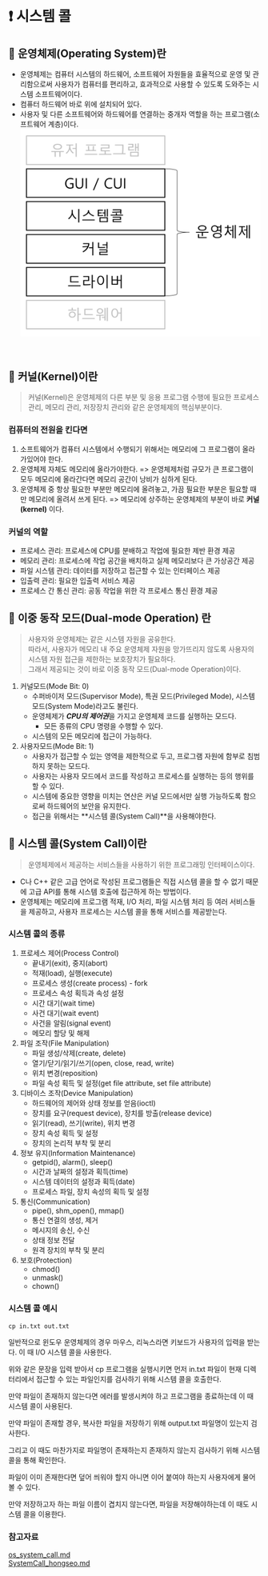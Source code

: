 # ❗️ 시스템 콜
## 🤔 운영체제(Operating System)란
- 운영체제는 컴퓨터 시스템의 하드웨어, 소프트웨어 자원들을 효율적으로 운영 및 관리함으로써 사용자가 컴퓨터를 편리하고, 효과적으로 사용할 수 있도록 도와주는 시스템 소프트웨어이다.
- 컴퓨터 하드웨어 바로 위에 설치되어 있다.
- 사용자 및 다른 소프트웨어와 하드웨어를 연결하는 중개자 역할을 하는 프로그램(소프트웨어 계층)이다.
![os.png](../res/os.png)

<br>

## 🤔 커널(Kernel)이란
> 커널(Kernel)은 운영체제의 다른 부분 및 응용 프로그램 수행에 필요한 프로세스 관리, 메모리 관리, 저장장치 관리와 같은 운영체제의 핵심부분이다.

### 컴퓨터의 전원을 킨다면
1. 소프트웨어가 컴퓨터 시스템에서 수행되기 위해서는 메모리에 그 프로그램이 올라가있어야 한다.
2. 운영체제 자체도 메모리에 올라가야한다. => 운영체제처럼 규모가 큰 프로그램이 모두 메모리에 올라간다면 메모리 공간이 낭비가 심하게 된다.
3. 운영체제 중 항상 필요한 부분만 메모리에 올려놓고, 가끔 필요한 부분은 필요할 때만 메모리에 올려서 쓰게 된다. => 메모리에 상주하는 운영체제의 부분이 바로 **커널(kernel)** 이다.

### 커널의 역할
- 프로세스 관리: 프로세스에 CPU를 분배하고 작업에 필요한 제반 환경 제공
- 메모리 관리: 프로세스에 작업 공간을 배치하고 실제 메모리보다 큰 가상공간 제공
- 파일 시스템 관리: 데이터를 저장하고 접근할 수 있는 인터페이스 제공
- 입출력 관리: 필요한 입출력 서비스 제공
- 프로세스 간 통신 관리: 공동 작업을 위한 각 프로세스 통신 환경 제공

## 🤔 이중 동작 모드(Dual-mode Operation) 란
> 사용자와 운영체제는 같은 시스템 자원을 공유한다.  
> 따라서, 사용자가 메모리 내 주요 운영체제 자원을 망가뜨리지 않도록 사용자의 시스템 자원 접근을 제한하는 보호장치가 필요하다.  
> 그래서 제공되는 것이 바로 이중 동작 모드(Dual-mode Operation)이다.
1. 커널모드(Mode Bit: 0)
   - 수퍼바이저 모드(Supervisor Mode), 특권 모드(Privileged Mode), 시스템 모드(System Mode)라고도 불린다.
   - 운영체제가 ***CPU의 제어권***을 가지고 운영체제 코드를 실행하는 모드다.
     - 모든 종류의 CPU 명령을 수행할 수 있다.
   - 시스템의 모든 메모리에 접근이 가능하다.
2. 사용자모드(Mode Bit: 1)
   - 사용자가 접근할 수 있는 영역을 제한적으로 두고, 프로그램 자원에 함부로 침범하지 못하는 모드다.
   - 사용자는 사용자 모드에서 코드를 작성하고 프로세스를 실행하는 등의 행위를 할 수 있다.
   - 시스템에 중요한 영향을 미치는 연산은 커널 모드에서만 실행 가능하도록 함으로써 하드웨어의 보안을 유지한다.
   - 접근을 위해서는 **시스템 콜(System Call)**을 사용해야한다.

## 🤔 시스템 콜(System Call)이란
> 운영체제에서 제공하는 서비스들을 사용하기 위한 프로그래밍 인터페이스이다.
- C나 C++ 같은 고급 언어로 작성된 프로그램들은 직접 시스템 콜을 할 수 없기 때문에 고급 API를 통해 시스템 호출에 접근하게 하는 방법이다.
- 운영체제는 메모리에 프로그램 적재, I/O 처리, 파일 시스템 처리 등 여러 서비스들을 제공하고, 사용자 프로세스는 시스템 콜을 통해 서비스를 제공받는다.

### 시스템 콜의 종류
1. 프로세스 제어(Process Control)
   - 끝내기(exit), 중지(abort)
   - 적재(load), 실행(execute)
   - 프로세스 생성(create process) - fork
   - 프로세스 속성 획득과 속성 설정
   - 시간 대기(wait time)
   - 사건 대기(wait event)
   - 사건을 알림(signal event)
   - 메모리 할당 및 해제
2. 파일 조작(File Manipulation)
   - 파일 생성/삭제(create, delete)
   - 열기/닫기/읽기/쓰기(open, close, read, write)
   - 위치 변경(reposition)
   - 파일 속성 획득 및 설정(get file attribute, set file attribute)
3. 디바이스 조작(Device Manipulation)
   - 하드웨어의 제어와 상태 정보를 얻음(ioctl)
   - 장치를 요구(request device), 장치를 방출(release device)
   - 읽기(read), 쓰기(write), 위치 변경
   - 장치 속성 획득 및 설정
   - 장치의 논리적 부착 및 분리
4. 정보 유지(Information Maintenance)
   - getpid(), alarm(), sleep()
   - 시간과 날짜의 설정과 획득(time)
   - 시스템 데이터의 설정과 획득(date)
   - 프로세스 파일, 장치 속성의 획득 및 설정
5. 통신(Communication)
   - pipe(), shm_open(), mmap()
   - 통신 연결의 생성, 제거
   - 메시지의 송신, 수신
   - 상태 정보 전달
   - 원격 장치의 부착 및 분리
6. 보호(Protection)
   - chmod()
   - unmask()
   - chown()

### 시스템 콜 예시
```text
cp in.txt out.txt
```
일반적으로 윈도우 운영체제의 경우 마우스, 리눅스라면 키보드가 사용자의 입력을 받는다. 이 때 I/O 시스템 콜을 사용한다.

위와 같은 문장을 입력 받아서 cp 프로그램을 실행시키면 먼저 in.txt 파일이 현재 디렉터리에서 접근할 수 있는 파일인지를 검사하기 위해 시스템 콜을 호출한다.

만약 파일이 존재하지 않는다면 에러를 발생시켜야 하고 프로그램을 종료하는데 이 때 시스템 콜이 사용된다.

만약 파일이 존재할 경우, 복사한 파일을 저장하기 위해 output.txt 파일명이 있는지 검사한다.

그리고 이 때도 마찬가지로 파일명이 존재하는지 존재하지 않는지 검사하기 위해 시스템 콜을 통해 확인한다.

파일이 이미 존재한다면 덮어 씌워야 할지 아니면 이어 붙여야 하는지 사용자에게 물어볼 수 있다.

만약 저장하고자 하는 파일 이름이 겹치지 않는다면, 파일을 저장해야하는데 이 때도 시스템 콜을 이용한다.

### 참고자료
[os_system_call.md](https://github.com/devSquad-study/2023-CS-Study/blob/main/OS/os_system_call.md)  
[SystemCall_hongseo.md](https://github.com/cs-study-2023/archive/blob/main/operatingsystem/SystemCall_hongseo.md)